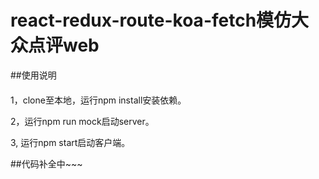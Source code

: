 # react-redux-route-koa-fetch模仿大众点评web

##使用说明

####

1，clone至本地，运行npm install安装依赖。

2，运行npm run mock启动server。

3, 运行npm start启动客户端。

##代码补全中~~~
